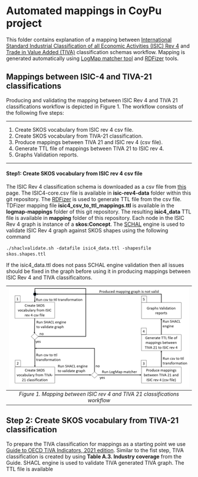# Automated mappings in CoyPu project

This folder contains explanation of a mapping between 
[International Standard Industrial Classification of all Economic Activities (ISIC) Rev 4](https://www.fao.org/statistics/caliper/tools/download/en) and 
[Trade in Value Added (TIVA)](https://www.oecd.org/sti/ind/measuring-trade-in-value-added.htm) classification schemas workflow. 
Mapping is generated automatically using [LogMap matcher tool](https://git.tib.eu/terminology/sandbox/logmap-matcher) and [RDFizer](https://github.com/SDM-TIB/SDM-RDFizer) tools.

## Mappings between ISIC-4 and TIVA-21 classifications

Producing and validating the mapping between ISIC Rev 4 and TIVA 21 classifications workflow is depicted in Figure 1. 
The workflow consists of the following five steps: 

---
1. Create SKOS vocabulary from ISIC rev 4 csv file.
2. Create SKOS vocabulary from TIVA-21 classification.
3. Produce mappings between TIVA 21 and ISIC rev 4 (csv file).
4. Generate TTL file of mappings between TIVA 21 to ISIC rev 4.
5. Graphs Validation reports.
---

#### Step1: Create SKOS vocabulary from ISIC rev 4 csv file
The ISIC Rev 4 classification schema is downloaded as a csv file from [this](https://www.fao.org/statistics/caliper/tools/download/en) page. 
The ISIC4-core.csv file is available in **isic-rev4-data** folder within this git repository.
 The [RDFizer](https://github.com/SDM-TIB/SDM-RDFizer) is used to generate TTL file from the csv file. 
 TDFizer mapping file **isic4_csv_to_ttl_mappings.ttl** is available in the **logmap-mappings** folder of this git repository.
 The resulting **isic4_data** TTL file is available in **mapping** folder of this repository. 
Each node in the ISIC Rev 4 graph is instance of a **skos:Concept**. 
The [SCHAL](https://github.com/TopQuadrant/shacl) engine is used to validate ISIC Rev 4 graph 
against SKOS shapes using the following command

```
./shaclvalidate.sh -datafile isic4_data.ttl -shapesfile skos.shapes.ttl
```
If the isic4_data.ttl does not pass SCHAL engine validation then all issues should be fixed 
in the graph before using it in producing mappings between ISIC Rev 4 and TIVA classificaitons.

| ![Mapping workflow](workflow-of-producing-mappings-between-tiva21-and-isic4.png) | 
|:--:| 
| *Figure 1. Mapping between ISIC rev 4 and TIVA 21 classifications workflow* |


## Step 2: Create SKOS vocabulary from TIVA-21 classification

To prepare the TIVA classification for mappings as а starting point we use [Guide to OECD TiVA Indicators, 2021 edition](https://www.oecd-ilibrary.org/science-and-technology/guide-to-oecd-tiva-indicators-2021-edition_58aa22b1-en).
Similar to the fist step, TIVA classification is created by using **Table A.3. Industry coverage** from the Guide. SHACL engine is used to
validate TIVA generated TIVA graph. The  TTL file is available 